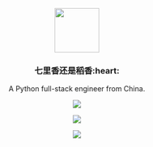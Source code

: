 <p align="center">
    <img width=88 src="https://avatars.githubusercontent.com/u/45711125?v=4"></img>
    <h3 align="center">七里香还是稻香:heart:</h2>
    <p align="center">A Python full-stack engineer from China.</p>
</p>

<p align="center">
    <img src="https://github-profile-trophy.vercel.app/?username=JuneWaySue&theme=dracula&no-bg=true&no-frame=true"></img>
</p>

<p align="center">
    <img src="https://github-readme-stats.vercel.app/api?username=JuneWaySue&show_icons=true&theme=radical"></img>
</p>

<p align="center">
    <img src="https://github-readme-stats.vercel.app/api/top-langs/?username=JuneWaySue"></img>
</p>
